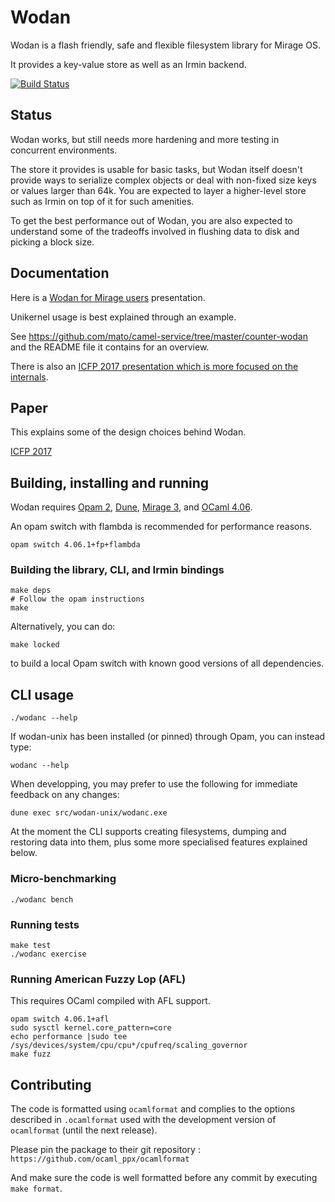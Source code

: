 # Wodan

Wodan is a flash friendly, safe and flexible
filesystem library for Mirage OS.

It provides a key-value store as well as an Irmin backend.

[![Build Status](https://travis-ci.org/mirage/wodan.svg?branch=master)](https://travis-ci.org/mirage/wodan)

## Status

Wodan works, but still needs more hardening and more testing in
concurrent environments.

The store it provides is usable for basic tasks, but Wodan itself
doesn't provide ways to serialize complex objects or deal with
non-fixed size keys or values larger than 64k.  You are expected
to layer a higher-level store such as Irmin on top of it for such
amenities.

To get the best performance out of Wodan, you are also expected
to understand some of the tradeoffs involved in flushing data to
disk and picking a block size.

## Documentation

Here is a [Wodan for Mirage users](https://mirage.github.io/wodan/doc/wodan-for-mirage.html)
presentation.

Unikernel usage is best explained through an example.

See
https://github.com/mato/camel-service/tree/master/counter-wodan
and the README file it contains for an overview.

There is also an [ICFP 2017 presentation which is more focused on the internals](https://g2p.github.io/research/wodan-slides.pdf).

## Paper

This explains some of the design choices behind Wodan.

[ICFP 2017](https://icfp17.sigplan.org/event/ocaml-2017-papers-wodan-a-pure-ocaml-flash-aware-filesystem-library)

## Building, installing and running

Wodan requires [Opam 2][opam], [Dune][dune], [Mirage 3][mirage],
and [OCaml 4.06][ocaml].

An opam switch with flambda is recommended for performance reasons.

```
opam switch 4.06.1+fp+flambda
```

### Building the library, CLI, and Irmin bindings

```
make deps
# Follow the opam instructions
make
```

Alternatively, you can do:
```
make locked
```
to build a local Opam switch with known good versions of all
dependencies.

## CLI usage

```
./wodanc --help
```

If wodan-unix has been installed (or pinned) through Opam,
you can instead type:

```
wodanc --help
```

When developping, you may prefer to use the following for
immediate feedback on any changes:

```
dune exec src/wodan-unix/wodanc.exe
```

At the moment the CLI supports creating filesystems, dumping and
restoring data into them, plus some more specialised features
explained below.

### Micro-benchmarking

```
./wodanc bench
```

### Running tests

```
make test
./wodanc exercise
```

### Running American Fuzzy Lop (AFL)

This requires OCaml compiled with AFL support.

```
opam switch 4.06.1+afl
sudo sysctl kernel.core_pattern=core
echo performance |sudo tee /sys/devices/system/cpu/cpu*/cpufreq/scaling_governor
make fuzz
```

## Contributing

The code is formatted using `ocamlformat` and complies to the options described
in `.ocamlformat` used with the development version of `ocamlformat` (until the
next release).

Please pin the package to their git repository :
`https://github.com/ocaml_ppx/ocamlformat`

And make sure the code is well formatted before any commit by executing
`make format`.

[opam]: https://opam.ocaml.org/
[dune]: https://github.com/ocaml/dune#installation
[mirage]: https://mirage.io/
[ocaml]: https://ocaml.org/

